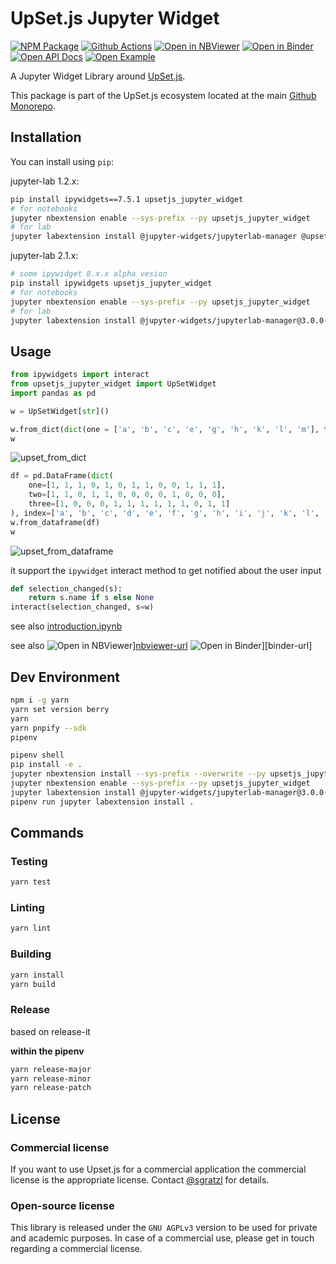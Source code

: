 # UpSet.js Jupyter Widget

[![NPM Package][npm-image]][npm-url] [![Github Actions][github-actions-image]][github-actions-url] [![Open in NBViewer][nbviewer]][nbviewer-url] [![Open in Binder][binder]][binder-j-url] [![Open API Docs][docs]][docs-j-url] [![Open Example][example]][example-j-url]

A Jupyter Widget Library around [UpSet.js](https://github.com/upsetjs/upsetjs).

This package is part of the UpSet.js ecosystem located at the main [Github Monorepo](https://github.com/upsetjs/upsetjs).

## Installation

You can install using `pip`:

jupyter-lab 1.2.x:

```bash
pip install ipywidgets==7.5.1 upsetjs_jupyter_widget
# for notebooks
jupyter nbextension enable --sys-prefix --py upsetjs_jupyter_widget
# for lab
jupyter labextension install @jupyter-widgets/jupyterlab-manager @upsetjs_jupyter_widget
```

jupyter-lab 2.1.x:

```bash
# some ipywidget 8.x.x alpha vesion
pip install ipywidgets upsetjs_jupyter_widget
# for notebooks
jupyter nbextension enable --sys-prefix --py upsetjs_jupyter_widget
# for lab
jupyter labextension install @jupyter-widgets/jupyterlab-manager@3.0.0-alpha.0 @upsetjs_jupyter_widget
```

## Usage

```python
from ipywidgets import interact
from upsetjs_jupyter_widget import UpSetWidget
import pandas as pd
```

```python
w = UpSetWidget[str]()
```

```python
w.from_dict(dict(one = ['a', 'b', 'c', 'e', 'g', 'h', 'k', 'l', 'm'], two = ['a', 'b', 'd', 'e', 'j'], three = ['a', 'e', 'f', 'g', 'h', 'i', 'j', 'l', 'm']))
w
```

![upset_from_dict](https://user-images.githubusercontent.com/4129778/79368564-e4715d00-7f4f-11ea-92f5-23ee89b5332f.png)

```python
df = pd.DataFrame(dict(
    one=[1, 1, 1, 0, 1, 0, 1, 1, 0, 0, 1, 1, 1],
    two=[1, 1, 0, 1, 1, 0, 0, 0, 0, 1, 0, 0, 0],
    three=[1, 0, 0, 0, 1, 1, 1, 1, 1, 1, 0, 1, 1]
), index=['a', 'b', 'c', 'd', 'e', 'f', 'g', 'h', 'i', 'j', 'k', 'l', 'm'])
w.from_dataframe(df)
w
```

![upset_from_dataframe](https://user-images.githubusercontent.com/4129778/79368563-e3d8c680-7f4f-11ea-92d2-db0c7af2882e.png)

it support the `ipywidget` interact method to get notified about the user input

```python
def selection_changed(s):
    return s.name if s else None
interact(selection_changed, s=w)
```

see also [introduction.ipynb](./master/examples/introduction.ipynb)

see also ![Open in NBViewer][nbviewer]][nbviewer-url] ![Open in Binder][binder]][binder-url]

## Dev Environment

```sh
npm i -g yarn
yarn set version berry
yarn
yarn pnpify --sdk
pipenv
```

```sh
pipenv shell
pip install -e .
jupyter nbextension install --sys-prefix --overwrite --py upsetjs_jupyter_widget
jupyter nbextension enable --sys-prefix --py upsetjs_jupyter_widget
jupyter labextension install @jupyter-widgets/jupyterlab-manager@3.0.0-alpha.0
pipenv run jupyter labextension install .
```

## Commands

### Testing

```sh
yarn test
```

### Linting

```sh
yarn lint
```

### Building

```sh
yarn install
yarn build
```

### Release

based on release-it

**within the pipenv**

```sh
yarn release-major
yarn release-minor
yarn release-patch
```

## License

### Commercial license

If you want to use Upset.js for a commercial application the commercial license is the appropriate license. Contact [@sgratzl](mailto:sam@sgratzl.com) for details.

### Open-source license

This library is released under the `GNU AGPLv3` version to be used for private and academic purposes. In case of a commercial use, please get in touch regarding a commercial license.

[npm-image]: https://badge.fury.io/js/%40upsetjs%2Fjupyter_widget.svg
[npm-url]: https://npmjs.org/package/@upsetjs/jupyter_widget
[github-actions-image]: https://github.com/upsetjs/upsetjs_jupyter_widget/workflows/ci/badge.svg
[github-actions-url]: https://github.com/upsetjs/upsetjs_jupyter_widget/actions
[codepen]: https://img.shields.io/badge/CodePen-open-blue?logo=codepen
[nbviewer]: https://img.shields.io/badge/NBViewer-open-blue?logo=jupyter
[nbviewer-url]: https://nbviewer.jupyter.org/github/upsetjs/upsetjs_jupyter_widget/blob/master/examples/introduction.ipynb
[binder]: https://mybinder.org/badge_logo.svg
[binder-j-url]: https://mybinder.org/v2/gh/upsetjs/upsetjs_jupyter_widget/master?urlpath=lab/tree/examples/introduction.ipynb
[docs]: https://img.shields.io/badge/API-open-blue
[docs-j-url]: https://upset.js.org/api/jupyter
[example]: https://img.shields.io/badge/Example-open-red
[example-j-url]: https://upset.js.org/integrations/jupyter
